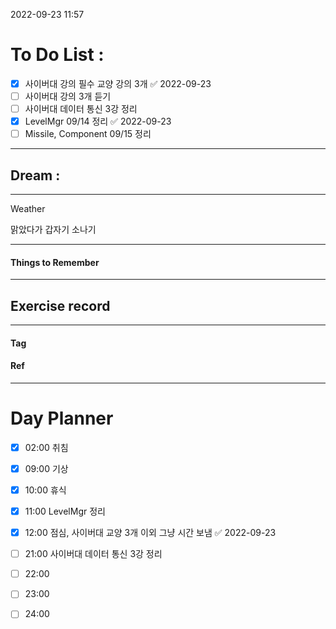 2022-09-23 11:57

# To Do List :

- [x] 사이버대 강의 필수 교양 강의 3개 ✅ 2022-09-23
- [ ] 사이버대 강의 3개 듣기
- [ ] 사이버대 데이터 통신 3강 정리
- [x] LevelMgr 09/14 정리 ✅ 2022-09-23
- [ ] Missile, Component 09/15 정리

---

## Dream :

---

Weather

맑았다가 갑자기 소나기

---

#### Things to Remember

---

## Exercise record
---

#### Tag

#### Ref

---

# Day Planner

- [x] 02:00 취침

- [x] 09:00 기상
- [x] 10:00 휴식
- [x] 11:00 LevelMgr 정리
- [x] 12:00 점심, 사이버대 교양 3개 이외 그냥 시간 보냄 ✅ 2022-09-23
- [ ] 21:00 사이버대 데이터 통신 3강 정리
- [ ] 22:00 
- [ ] 23:00 
- [ ] 24:00 